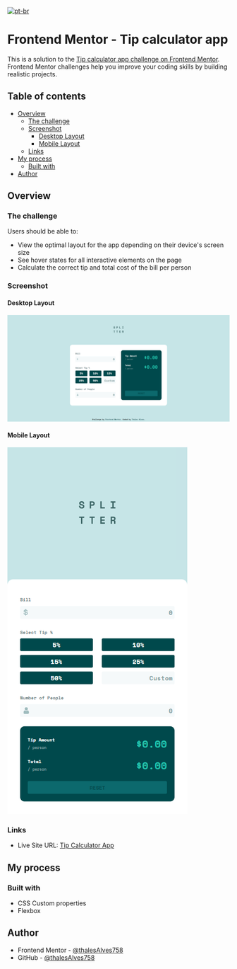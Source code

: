 [![pt-br](https://img.shields.io/badge/lang-pt--br-green)](https://github.com/thalesAlves758/product-preview-card-component/blob/master/README.md)

# Frontend Mentor - Tip calculator app

This is a solution to the [Tip calculator app challenge on Frontend Mentor](https://www.frontendmentor.io/challenges/tip-calculator-app-ugJNGbJUX). Frontend Mentor challenges help you improve your coding skills by building realistic projects.

## Table of contents

- [Overview](#overview)
  - [The challenge](#the-challenge)
  - [Screenshot](#screenshot)
    - [Desktop Layout](#desktop-layout)
    - [Mobile Layout](#mobile-layout)
  - [Links](#links)
- [My process](#my-process)
  - [Built with](#built-with)
- [Author](#author)

## Overview

### The challenge

Users should be able to:

- View the optimal layout for the app depending on their device's screen size
- See hover states for all interactive elements on the page
- Calculate the correct tip and total cost of the bill per person

### Screenshot

#### Desktop Layout

![](./docs/images/desktop-screenshot.png)

#### Mobile Layout

![](./docs/images/mobile-screenshot.png)

### Links

- Live Site URL: [Tip Calculator App](https://tip-calculator-app-main-beta-two.vercel.app/)

## My process

### Built with

- CSS Custom properties
- Flexbox

## Author

- Frontend Mentor - [@thalesAlves758](https://www.frontendmentor.io/profile/thalesAlves758)
- GitHub - [@thalesAlves758](https://github.com/thalesAlves758)
